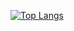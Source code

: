 [![Top Langs](https://github-readme-stats.vercel.app/api/top-langs/?username=tymbalodeon&theme=transparent)](https://github.com/tymbalodeon/github-readme-stats)
